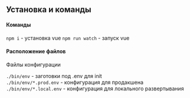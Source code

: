 ## Установка и команды

#### Команды
`npm i` - установка vue
`npm run watch` - запуск vue

#### Расположение файлов
Файлы конфигурации  

`./bin/env` - заготовки под .env для init  
`./bin/env/*.prod.env` - конфигурация для продакшена  
`./bin/env/*.local.env` - конфигурация для локального развертывания
